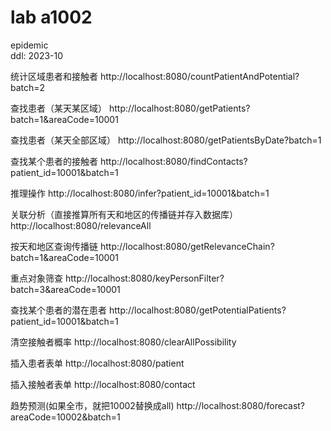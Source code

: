 # lab a1002
epidemic
<br>
ddl: 2023-10

统计区域患者和接触者
http://localhost:8080/countPatientAndPotential?batch=2

查找患者（某天某区域）
http://localhost:8080/getPatients?batch=1&areaCode=10001

查找患者（某天全部区域）
http://localhost:8080/getPatientsByDate?batch=1

查找某个患者的接触者
http://localhost:8080/findContacts?patient_id=10001&batch=1

推理操作
http://localhost:8080/infer?patient_id=10001&batch=1

关联分析（直接推算所有天和地区的传播链并存入数据库）
http://localhost:8080/relevanceAll

按天和地区查询传播链
http://localhost:8080/getRelevanceChain?batch=1&areaCode=10001

重点对象筛查
http://localhost:8080/keyPersonFilter?batch=3&areaCode=10001

查找某个患者的潜在患者
http://localhost:8080/getPotentialPatients?patient_id=10001&batch=1

清空接触者概率
http://localhost:8080/clearAllPossibility

插入患者表单
http://localhost:8080/patient

插入接触者表单
http://localhost:8080/contact

趋势预测(如果全市，就把10002替换成all)
http://localhost:8080/forecast?areaCode=10002&batch=1